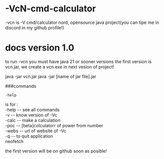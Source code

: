 # -VcN-cmd-calculator
-vcn is -V cmd/calculator nord, opensource java project(you can tipe me in discord in my github profile!)

# docs version 1.0
to run -vcn you must have java 21 or sooner versions
the first version is vcn.jar, we create a vcn.exe in next vesion of project!

java -jar vcn.jar
java -jar [name of jar file].jar

###commands
```
-help
```
is for :<br/>
-help --      see all commands<br/>
-v --     know version of -Vc<br/>
-calc --    make a calculation<br/>
-poc --      [beta]colculatorr of power from number<br/>
-webs --     url of website of -Vc<br/>
-q --      to quit application<br/>
neofetch<br/>

the first version will be on github soon as posible!
